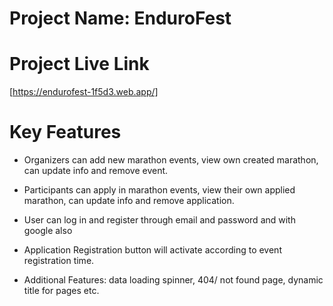 # Project Name: EnduroFest

# Project Live Link
[https://endurofest-1f5d3.web.app/]

# Key Features

* Organizers can add new marathon events, view own created marathon, can update info and remove event.

* Participants can apply in marathon events, view their own applied marathon, can update info and remove application.

* User can log in and register through email and password and with google also

* Application Registration button will activate according to event registration time.

* Additional Features: data loading spinner, 404/ not found page, dynamic title for pages etc.


